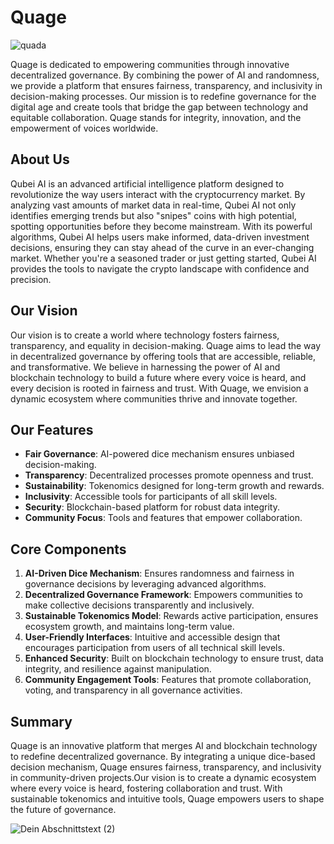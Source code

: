 # Quage
![quada](https://github.com/user-attachments/assets/af76d994-45bd-4b27-bcd6-712ffe8a0e6e)

Quage is dedicated to empowering communities through innovative decentralized governance. By combining the power of AI and randomness, we provide a platform that ensures fairness, transparency, and inclusivity in decision-making processes. Our mission is to redefine governance for the digital age and create tools that bridge the gap between technology and equitable collaboration. Quage stands for integrity, innovation, and the empowerment of voices worldwide.

## About Us
Qubei AI is an advanced artificial intelligence platform designed to revolutionize the way users interact with the cryptocurrency
market. By analyzing vast amounts of market data in real-time, Qubei AI not only identifies emerging trends but also "snipes" coins
with high potential, spotting opportunities before they become mainstream. With its powerful algorithms, Qubei AI helps users make
informed, data-driven investment decisions, ensuring they can stay ahead of the curve in an ever-changing market. Whether you're a
seasoned trader or just getting started, Qubei AI provides the tools to navigate the crypto landscape with confidence and precision.

## Our Vision
Our vision is to create a world where technology fosters fairness, transparency, and equality in decision-making. Quage aims to lead the way in decentralized governance by offering tools that are accessible, reliable, and transformative. We believe in harnessing the power of AI and blockchain technology to build a future where every voice is heard, and every decision is rooted in fairness and trust. With Quage, we envision a dynamic ecosystem where communities thrive and innovate together.

## Our Features
- **Fair Governance**: AI-powered dice mechanism ensures unbiased decision-making.
- **Transparency**: Decentralized processes promote openness and trust.
- **Sustainability**: Tokenomics designed for long-term growth and rewards.
- **Inclusivity**: Accessible tools for participants of all skill levels.
- **Security**: Blockchain-based platform for robust data integrity.
- **Community Focus**: Tools and features that empower collaboration.

## Core Components
1. **AI-Driven Dice Mechanism**: Ensures randomness and fairness in governance decisions by leveraging advanced algorithms.
2. **Decentralized Governance Framework**: Empowers communities to make collective decisions transparently and inclusively.
3. **Sustainable Tokenomics Model**: Rewards active participation, ensures ecosystem growth, and maintains long-term value.
4. **User-Friendly Interfaces**: Intuitive and accessible design that encourages participation from users of all technical skill levels.
5. **Enhanced Security**: Built on blockchain technology to ensure trust, data integrity, and resilience against manipulation.
6. **Community Engagement Tools**: Features that promote collaboration, voting, and transparency in all governance activities.

## Summary
Quage is an innovative platform that merges AI and blockchain technology to redefine decentralized governance. By integrating a unique dice-based decision mechanism, Quage ensures fairness, transparency, and inclusivity in community-driven projects.Our vision is to create a dynamic ecosystem where every voice is heard, fostering collaboration and trust. With sustainable tokenomics and intuitive tools, Quage empowers users to shape the future of governance.

![Dein Abschnittstext (2)](https://github.com/user-attachments/assets/a77fb6bf-757e-4475-81e9-77adb66f2398)
